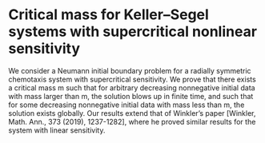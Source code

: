 # Critical mass for Keller–Segel systems with supercritical nonlinear sensitivity

 

We consider a Neumann initial boundary problem for a radially symmetric chemotaxis system with supercritical sensitivity. We prove that there exists a critical mass m such that for arbitrary decreasing nonnegative initial data with mass larger than m, the solution blows up in finite time, and such that for some decreasing nonnegative initial data with mass less than m, the solution exists globally. Our results extend that of Winkler’s paper [Winkler, Math. Ann., 373 (2019), 1237-1282], where he proved similar results for the system with linear sensitivity.